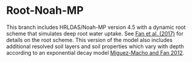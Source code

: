 # Root-Noah-MP 

This branch includes HRLDAS/Noah-MP version 4.5 with a dynamic root scheme that simulates deep root water uptake. See [Fan et al. (2017)](https://doi.org/10.1073/pnas.1712381114) for details on the root scheme. This version of the model also includes additional resolved soil layers and soil properties which vary with depth according to an exponential decay model [Miguez-Macho and Fan 2012](https://doi.org/10.1029/2012JD017539). 

